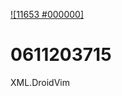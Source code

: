 [![11653 #000000]]((https://user-images.githubusercontent.com/104608815/173193484-664d6d0a-0c92-40d2-b82a-7f6add2e154d.gif):XML.DroidVim)
# 0611203715 
XML.DroidVim
